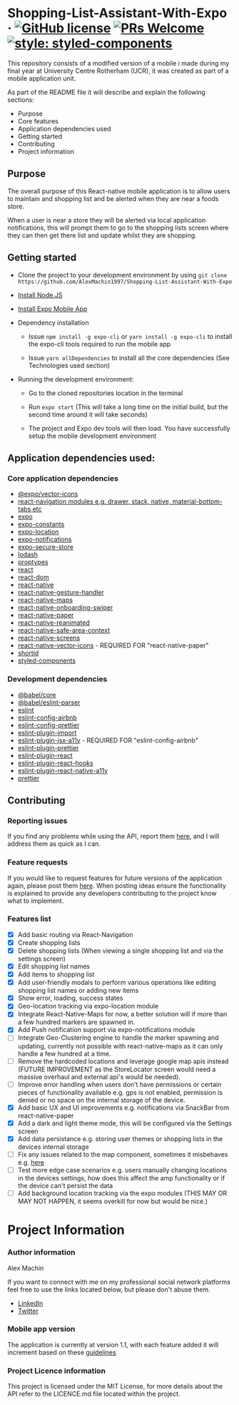 # Shopping-List-Assistant-With-Expo &middot; [![GitHub license](https://img.shields.io/badge/license-MIT-blue.svg)](https://github.com/AlexMachin1997/Shopping-List-Assistant-With-Expo/README.md) [![PRs Welcome](https://img.shields.io/badge/PRs-welcome-brightgreen.svg?style=flat-square)](https://github.com/AlexMachin1997/Shopping-List-Assistant-With-Expo/pulls) [![style: styled-components](https://img.shields.io/badge/style-%F0%9F%92%85%20styled--components-orange.svg?colorB=daa357&colorA=db748e)](https://github.com/styled-components/styled-components)

This repository consists of a modified version of a mobile i made during my final year at University Centre Rotherham (UCR), it was created as part of a mobile application unit.

As part of the README file it will describe and explain the following sections:

- Purpose
- Core features
- Application dependencies used
- Getting started
- Contributing
- Project information

## Purpose

The overall purpose of this React-native mobile application is to allow users to maintain and shopping list and be alerted when they are near a foods store.

When a user is near a store they will be alerted via local application notifications, this will prompt them to go to the shopping lists screen where they can then get there list and update whilst they are shopping.

## Getting started

- Clone the project to your development environment by using `git clone https://github.com/AlexMachin1997/Shopping-List-Assistant-With-Expo`

- [Install Node.JS](https://nodejs.org/en/)

- [Install Expo Mobile App](https://play.google.com/store/apps/details?id=host.exp.exponent&hl=en_GB)

* Dependency installation

  - Issue `npm install -g expo-cli` or `yarn install -g expo-cli` to install the expo-cli tools required to run the mobile app

  - Issue `yarn allDependencies` to install all the core dependencies (See Technologies used section)

* Running the development environment:

  - Go to the cloned repositories location in the terminal

  - Run `expo start` (This will take a long time on the initial build, but the second time around it will take seconds)

  - The project and Expo dev tools will then load. You have successfully setup the mobile development environment

## Application dependencies used:

### Core application dependencies

- [@expo/vector-icons](https://github.com/oblador/react-native-vector-icons)
- [react-navigation modules e.g. drawer, stack, native, material-bottom-tabs etc](https://reactnavigation.org/)
- [expo](https://docs.expo.dev/versions/v44.0.0)
- [expo-constants](https://docs.expo.dev/versions/v44.0.0/sdk/constants/)
- [expo-location](https://docs.expo.dev/versions/v44.0.0/sdk/location/)
- [expo-notifications](https://docs.expo.dev/versions/v44.0.0/sdk/notifications/)
- [expo-secure-store](https://docs.expo.dev/versions/v44.0.0/sdk/securestore/)
- [lodash](https://lodash.com/docs/4.17.15)
- [proptypes](https://reactjs.org/docs/typechecking-with-proptypes.html)
- [react](https://reactjs.org/)
- [react-dom](https://reactjs.org/docs/react-dom.html)
- [react-native](https://facebook.github.io/react-native/)
- [react-native-gesture-handler](https://github.com/software-mansion/react-native-gesture-handler)
- [react-native-maps](https://github.com/react-native-maps/react-native-maps)
- [react-native-onboarding-swiper](https://www.npmjs.com/package/react-native-onboarding-swiper)
- [react-native-paper](https://callstack.github.io/react-native-paper/)
- [react-native-reanimated](https://github.com/software-mansion/react-native-reanimated)
- [react-native-safe-area-context](https://github.com/th3rdwave/react-native-safe-area-context)
- [react-native-screens](https://github.com/software-mansion/react-native-screens)
- [react-native-vector-icons](react-native-vector-icons) - REQUIRED FOR "react-native-paper"
- [shortid](https://github.com/dylang/shortid)
- [styled-components](https://github.com/styled-components/styled-components)

### Development dependencies

- [@babel/core](https://www.npmjs.com/package/@babel/core)
- [@babel/eslint-parser](https://www.npmjs.com/package/@babel/eslint-parser)
- [eslint](https://github.com/eslint/eslint)
- [eslint-config-airbnb](https://github.com/airbnb/javascript)
- [eslint-config-prettier](https://github.com/prettier/eslint-config-prettier)
- [eslint-plugin-import](https://github.com/import-js/eslint-plugin-import)
- [eslint-plugin-jsx-a11y](https://github.com/jsx-eslint/eslint-plugin-jsx-a11y) - REQUIRED FOR "eslint-config-airbnb"
- [eslint-plugin-prettier](https://github.com/prettier/eslint-plugin-prettier)
- [eslint-plugin-react](https://github.com/yannickcr/eslint-plugin-react)
- [eslint-plugin-react-hooks](https://github.com/facebook/react)
- [eslint-plugin-react-native-a11y](https://github.com/FormidableLabs/eslint-plugin-react-native-a11y)
- [prettier](https://github.com/prettier/prettier)

## Contributing

### Reporting issues

If you find any problems while using the API, report them [here](https://github.com/AlexMachin1997/Shopping-List-Assistant-With-Expo/issues), and I will address them as quick as I can.

### Feature requests

If you would like to request features for future versions of the application again, please post them [here](https://github.com/AlexMachin1997/Shopping-List-Assistant-With-Expo/issues). When posting ideas ensure the functionality is explained to provide any developers contributing to the project know what to implement.

### Features list

- [x] Add basic routing via React-Navigation
- [x] Create shopping lists
- [x] Delete shopping lists (When viewing a single shopping list and via the settings screen)
- [x] Edit shopping list names
- [x] Add items to shopping list
- [x] Add user-friendly modals to perform various operations like editing shopping list names or adding new items
- [x] Show error, loading, success states
- [x] Geo-location tracking via expo-location module
- [x] Integrate React-Native-Maps for now, a better solution will if more than a few hundred markers are spawned in.
- [x] Add Push notification support via expo-notifications module
- [ ] Integrate Geo-Clustering engine to handle the marker spawning and updating, currently not possible with react-native-maps as it can only handle a few hundred at a time.
- [ ] Remove the hardcoded locations and leverage google map apis instead (FUTURE IMPROVEMENT as the StoreLocator screen would need a massive overhaul and external api's would be needed).
- [ ] Improve error handling when users don't have permissions or certain pieces of functionality available e.g. gps is not enabled, permission is denied or no space on the internal storage of the device.
- [x] Add basic UX and UI improvements e.g. notifications via SnackBar from react-native-paper
- [x] Add a dark and light theme mode, this will be configured via the Settings screen
- [x] Add data persistance e.g. storing user themes or shopping lists in the devices internal storage
- [ ] Fix any issues related to the map component, sometimes it misbehaves e.g. [here](https://github.com/react-native-maps/react-native-maps/issues/3026#issuecomment-641192209)
- [ ] Test more edge case scenarios e.g. users manually changing locations in the devices settings, how does this affect the amp functionality or if the device can't persist the data
- [ ] Add background location tracking via the expo modules (THIS MAY OR MAY NOT HAPPEN, it seems overkill for now but would be nice.)

# Project Information

### Author information

Alex Machin

If you want to connect with me on my professional social network platforms feel free to use the links located below, but please don't abuse them.

- [LinkedIn](https://www.linkedin.com/in/alex-machin/)
- [Twitter](https://twitter.com/AlexMachin97)

### Mobile app version

The application is currently at version 1.1, with each feature added it will increment based on these [guidelines](https://docs.npmjs.com/about-semantic-versioning)

### Project Licence information

This project is licensed under the MIT License, for more details about the API refer to the LICENCE.md file located within the project.

